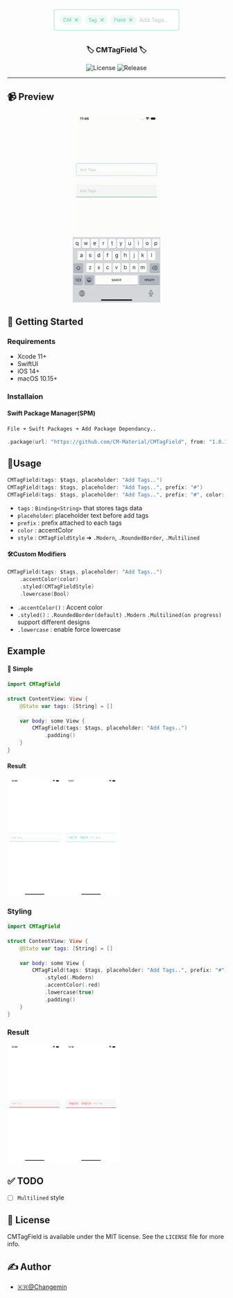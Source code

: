 <p align="center">
  <a href="" rel="noopener">
 <img width=300px  src="src/main.png" alt="Project logo"></a>
</p>

<h3 align="center">🏷 CMTagField 🏷</h3>

<div align="center">

![License](https://img.shields.io/github/license/CM-Material/CMFloatingTextField?style=for-the-badge)
![Release](https://img.shields.io/github/v/release/CM-Material/CMTagField?style=for-the-badge)

</div>

---

## 📹 Preview

<p align="center">
    <img src="src/appVideo.gif" width="40%" />
</p>

## 🏁 Getting Started

### Requirements
* Xcode 11+
* SwiftUI
* iOS 14+
* macOS 10.15+

### Installaion
#### Swift Package Manager(SPM)
    File ➜ Swift Packages ➜ Add Package Dependancy..

```Swift
.package(url: "https://github.com/CM-Material/CMTagField", from: "1.0.1")
```

## 🎈Usage
```Swift
CMTagField(tags: $tags, placeholder: "Add Tags..")
CMTagField(tags: $tags, placeholder: "Add Tags..", prefix: "#")
CMTagField(tags: $tags, placeholder: "Add Tags..", prefix: "#", color: color, style: .Modern, lowercase: bool)
```
* `tags` : `Binding<String>` that stores tags data
* `placeholder`: placeholder text before add tags
* `prefix` : prefix attached to each tags
* `color` : accentColor
* `style` : `CMTagFieldStyle` ➜ `.Modern`, `.RoundedBorder`, `.Multilined`

#### 🛠Custom Modifiers
```Swift
CMTagField(tags: $tags, placeholder: "Add Tags..")
    .accentColor(color)
    .styled(CMTagFieldStyle)
    .lowercase(Bool)
```
* `.accentColor()` : Accent color
* `.styled()` : `.RoundedBorder(default)` `.Modern` `.Multilined(on progress)` support different designs
* `.lowercase` : enable force lowercase
## Example
#### 👶 Simple
```Swift
import CMTagField

struct ContentView: View {
    @State var tags: [String] = []
    
    var body: some View {
        CMTagField(tags: $tags, placeholder: "Add Tags..")
            .padding()
    }
}
```
#### Result
<p float="left">
    <img src="src/Example-simple-1.png" width="25%">
    <img src="src/Example-simple-2.png" width="25%">
</p>

### Styling
```Swift
import CMTagField

struct ContentView: View {
    @State var tags: [String] = []
    
    var body: some View {
        CMTagField(tags: $tags, placeholder: "Add Tags..", prefix: "#")
            .styled(.Modern)
            .accentColor(.red)
            .lowercase(true)
            .padding()
    }
}
```

### Result
<p float="left">
    <img src="src/Example-styling-1.png" width="25%">
    <img src="src/Example-styling-2.png" width="25%">
</p>

## ✅ TODO
- [ ] `Multilined` style

## 📜 License

CMTagField is available under the MIT license. See the `LICENSE` file for more info.

## ✍️ Author

- [🇰🇷@Changemin](https://github.com/kylelobo)
